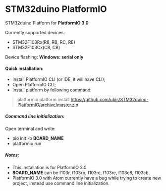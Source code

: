 # STM32duino PlatformIO
STM32duino Platform for **PlatformIO 3.0**

Currently supported devices: 
* STM32F103Rx(R8, RB, RC, RE)
* STM32F103Cx(C8, CB)

Device flashing: **Windows: serial only**

#### Quick installation:
* Install PlatformIO CLI (or IDE, it will have CLI);
* Open PlatformIO CLI;
* Install platform by following command:

> platformio platform install https://github.com/ubis/STM32duino-PlatformIO/archive/master.zip

##### Command line initialization:
Open terminal and write:
* pio init -b __BOARD_NAME__
* platformio run

##### **Notes:** 
* This installation is for PlatformIO 3.0.
* __BOARD_NAME__ can be f103r, f103rb, f103rc, f103re, f103c8, f103cb.
* PlatformIO 3.0 with Atom currently have a bug while trying to create new project, instead use command line initialization.
